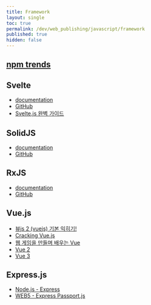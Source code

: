 ```yaml
---
title: Framework
layout: single
toc: true
permalink: /dev/web_publishing/javascript/framework
published: true
hidden: false
---
```


<head>
  <base target="_blank">
</head>



## [npm trends](https://npmtrends.com/)



## Svelte

- [documentation](https://svelte.dev/docs)
- [GitHub](https://github.com/sveltejs/svelte)
- [Svelte.js 완벽 가이드](https://heropy.blog/2019/09/29/svelte/)



## SolidJS

- [documentation](https://www.solidjs.com/docs/latest/api)
- [GitHub](https://github.com/solidjs/solid)



## RxJS

- [documentation](https://rxjs.dev/guide/overview)
- [GitHub](https://github.com/ReactiveX/rxjs)



## Vue.js

- [뷰js 2 (vuejs) 기본 익히기!](https://opentutorials.org/course/4091)
- [Cracking Vue.js](https://joshua1988.github.io/vue-camp/textbook.html)
- [웹 게임을 만들며 배우는 Vue](https://inf.run/DABu)
- [Vue 2](https://v2.vuejs.org/)
- [Vue 3](https://vuejs.org/guide/introduction.html)



## Express.js

- [Node.js - Express](https://inf.run/N7NL)
- [WEB5 - Express Passport.js](https://inf.run/hiXP)
